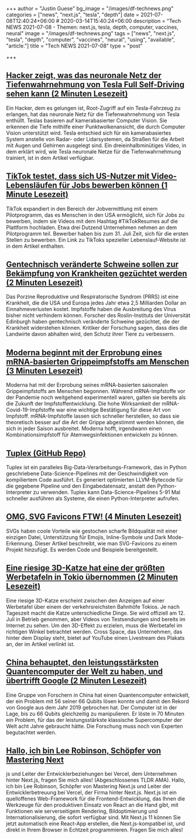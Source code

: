 +++
author = "Justin Guese"
bg_image = "/images/df-technews.png"
categories = ["news", "next.js", "tesla", "depth"]
date = 2021-07-08T12:40:24+06:00 # 2020-03-14T15:40:24+06:00
description = "Tech NEWS 2021-07-08 - Themen: next.js, tesla, depth, computer, vaccines, neural"
image = "/images/df-technews.png"
tags = ["news", "next.js", "tesla", "depth", "computer", "vaccines", "neural", "using", "available", "article."]
title = "Tech NEWS 2021-07-08"
type = "post"

+++

## [Hacker zeigt, was das neuronale Netz der Tiefenwahrnehmung von Tesla Full Self-Driving sehen kann (2 Minuten Lesezeit)](https://electrek.co/2021/07/07/hacker-tesla-full-self-drivings-vision-depth-perception-neural-net-can-see/)

 Ein Hacker, dem es gelungen ist, Root-Zugriff auf ein Tesla-Fahrzeug zu erlangen, hat das neuronale Netz für die Tiefenwahrnehmung von Tesla enthüllt. Teslas basieren auf kamerabasierter Computer Vision. Sie erkennen die Tiefe mithilfe einer Punktwolkenansicht, die durch Computer Vision unterstützt wird. Tesla entschied sich für ein kamerabasiertes System anstelle von Radar- oder Lidarsystemen, da Straßen für die Arbeit mit Augen und Gehirnen ausgelegt sind. Ein dreieinhalbminütiges Video, in dem erklärt wird, wie Tesla neuronale Netze für die Tiefenwahrnehmung trainiert, ist in dem Artikel verfügbar.

## [TikTok testet, dass sich US-Nutzer mit Video-Lebensläufen für Jobs bewerben können (1 Minute Lesezeit)](https://www.engadget.com/tiktok-resumes-185647212.html)

 TikTok expandiert in den Bereich der Jobvermittlung mit einem Pilotprogramm, das es Menschen in den USA ermöglicht, sich für Jobs zu bewerben, indem sie Videos mit dem Hashtag #TikTokResumes auf die Plattform hochladen. Etwa drei Dutzend Unternehmen nehmen an dem Pilotprogramm teil. Bewerber haben bis zum 31. Juli Zeit, sich für die ersten Stellen zu bewerben. Ein Link zu TikToks spezieller Lebenslauf-Website ist in dem Artikel enthalten.

## [Gentechnisch veränderte Schweine sollen zur Bekämpfung von Krankheiten gezüchtet werden (2 Minuten Lesezeit)](https://www.bbc.com/news/uk-scotland-edinburgh-east-fife-57736378)

 Das Porzine Reproduktive und Respiratorische Syndrom (PRRS) ist eine Krankheit, die die USA und Europa jedes Jahr etwa 2,5 Milliarden Dollar an Einnahmeverlusten kostet. Impfstoffe haben die Ausbreitung des Virus bisher nicht verhindern können. Forscher des Roslin-Instituts der Universität Edinburgh haben gentechnisch veränderte Schweine gezüchtet, die der Krankheit widerstehen können. Kritiker der Forschung sagen, dass dies die Landwirte davon abhalten wird, den Schutz ihrer Tiere zu verbessern.

## [Moderna beginnt mit der Erprobung eines mRNA-basierten Grippeimpfstoffs am Menschen (3 Minuten Lesezeit)](https://www.theverge.com/2021/7/7/22566634/moderna-mrna-flu-vaccine-trial)

 Moderna hat mit der Erprobung seines mRNA-basierten saisonalen Grippeimpfstoffs am Menschen begonnen. Während mRNA-Impfstoffe vor der Pandemie noch weitgehend experimentell waren, galten sie bereits als die Zukunft der Impfstoffentwicklung. Die hohe Wirksamkeit der mRNA-Covid-19-Impfstoffe war eine wichtige Bestätigung für diese Art von Impfstoff. mRNA-Impfstoffe lassen sich schneller herstellen, so dass sie theoretisch besser auf die Art der Grippe abgestimmt werden können, die sich in jeder Saison ausbreitet. Moderna hofft, irgendwann einen Kombinationsimpfstoff für Atemwegsinfektionen entwickeln zu können.

## [Tuplex (GitHub Repo)](https://github.com/tuplex/tuplex)

 Tuplex ist ein paralleles Big-Data-Verarbeitungs-Framework, das in Python geschriebene Data-Science-Pipelines mit der Geschwindigkeit von kompiliertem Code ausführt. Es generiert optimierten LLVM-Bytecode für die gegebene Pipeline und den Eingabedatensatz, anstatt den Python-Interpreter zu verwenden. Tuplex kann Data-Science-Pipelines 5-91 Mal schneller ausführen als Systeme, die einen Python-Interpreter aufrufen.

## [OMG, SVG Favicons FTW! (4 Minuten Lesezeit)](https://austingil.com/svg-favicons/)

 SVGs haben coole Vorteile wie gestochen scharfe Bildqualität mit einer einzigen Datei, Unterstützung für Emojis, Inline-Symbole und Dark Mode-Erkennung. Dieser Artikel beschreibt, wie man SVG-Favicons zu einem Projekt hinzufügt. Es werden Code und Beispiele bereitgestellt.

## [Eine riesige 3D-Katze hat eine der größten Werbetafeln in Tokio übernommen (2 Minuten Lesezeit)](https://www.cnn.com/style/article/3d-cat-billboard-tokyo/index.html)

 Eine riesige 3D-Katze erscheint zwischen den Anzeigen auf einer Werbetafel über einem der verkehrsreichsten Bahnhöfe Tokios. Je nach Tageszeit macht die Katze unterschiedliche Dinge. Sie wird offiziell am 12. Juli in Betrieb genommen, aber Videos von Testsendungen sind bereits im Internet zu sehen. Um den 3D-Effekt zu erzielen, muss die Werbetafel im richtigen Winkel betrachtet werden. Cross Space, das Unternehmen, das hinter dem Display steht, bietet auf YouTube einen Livestream des Plakats an, der im Artikel verlinkt ist.

## [China behauptet, den leistungsstärksten Quantencomputer der Welt zu haben, und übertrifft Google (2 Minuten Lesezeit)](https://interestingengineering.com/china-claims-to-have-worlds-most-powerful-quantum-computer-tops-google)

 Eine Gruppe von Forschern in China hat einen Quantencomputer entwickelt, der ein Problem mit 56 seiner 66 Qubits lösen konnte und damit den Rekord von Google aus dem Jahr 2019 gebrochen hat. Der Computer ist in der Lage, bis zu 66 Qubits gleichzeitig zu manipulieren. Er löste in 70 Minuten ein Problem, für das der leistungsstärkste klassische Supercomputer der Welt acht Jahre gebraucht hätte. Die Forschung muss noch von Experten begutachtet werden.

## [Hallo, ich bin Lee Robinson, Schöpfer von Mastering Next](https://tldr.tech/token/6c3ef825381ee396191f77cb92dd1969?redirect=https%3A%2F%2Ftldr.tech%2Fama%2Flee-robinson/1/0100017a8596c820-f465d9a1-7bc1-4c2e-af98-b50c83ec5419-000000/qehU_SGZC7nBb72rLtGS0Fo9ptOT_rKYjTQK9Yy90v8=205)

js und Leiter der Entwicklerbeziehungen bei Vercel, dem Unternehmen hinter Next.js, fragen Sie mich alles! (Abgeschlossenes TLDR AMA). Hallo, ich bin Lee Robinson, Schöpfer von Mastering Next.js und Leiter der Entwicklerbetreuung bei Vercel, der Firma hinter Next.js. Next.js ist ein quelloffenes Web-Framework für die Frontend-Entwicklung, das Ihnen die Werkzeuge für den produktiven Einsatz von React an die Hand gibt, mit Funktionen wie serverseitigem Rendering, Bildoptimierung und Internationalisierung, die sofort verfügbar sind. Mit Next.js 11 können Sie jetzt automatisch eine React-App erstellen, die Next.js-kompatibel ist, und direkt in Ihrem Browser in Echtzeit programmieren. Fragen Sie mich alles!

